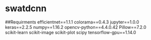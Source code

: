 # swatdcnn

##Requirments
efficientnet==1.1.1
colorama==0.4.3
jupyter==1.0.0
keras==2.2.5
numpy==1.16.2
opencv-python==4.4.0.42
Pillow==7.2.0
scikit-learn
scikit-image
scikit-plot
scipy
tensorflow-gpu==1.14.0

